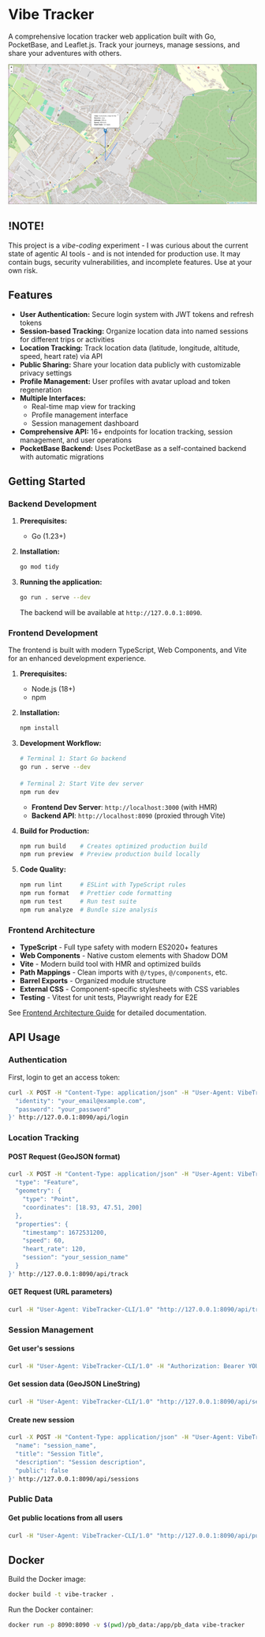 # Vibe Tracker

A comprehensive location tracker web application built with Go, PocketBase, and Leaflet.js. Track your journeys, manage sessions, and share your adventures with others.

![Vibe Tracker Screenshot](vibe-tracker.jpg)

## !NOTE!

This project is a _vibe-coding_ experiment - I was curious about the current state of agentic AI tools - and is not intended for production use. It may contain bugs, security vulnerabilities, and incomplete features. Use at your own risk.

## Features

- **User Authentication:** Secure login system with JWT tokens and refresh tokens
- **Session-based Tracking:** Organize location data into named sessions for different trips or activities
- **Location Tracking:** Track location data (latitude, longitude, altitude, speed, heart rate) via API
- **Public Sharing:** Share your location data publicly with customizable privacy settings
- **Profile Management:** User profiles with avatar upload and token regeneration
- **Multiple Interfaces:**
  - Real-time map view for tracking
  - Profile management interface
  - Session management dashboard
- **Comprehensive API:** 16+ endpoints for location tracking, session management, and user operations
- **PocketBase Backend:** Uses PocketBase as a self-contained backend with automatic migrations

## Getting Started

### Backend Development

1.  **Prerequisites:**
    - Go (1.23+)

2.  **Installation:**

    ```bash
    go mod tidy
    ```

3.  **Running the application:**

    ```bash
    go run . serve --dev
    ```

    The backend will be available at `http://127.0.0.1:8090`.

### Frontend Development

The frontend is built with modern TypeScript, Web Components, and Vite for an enhanced development experience.

1.  **Prerequisites:**
    - Node.js (18+)
    - npm

2.  **Installation:**

    ```bash
    npm install
    ```

3.  **Development Workflow:**

    ```bash
    # Terminal 1: Start Go backend
    go run . serve --dev

    # Terminal 2: Start Vite dev server
    npm run dev
    ```

    - **Frontend Dev Server**: `http://localhost:3000` (with HMR)
    - **Backend API**: `http://localhost:8090` (proxied through Vite)

4.  **Build for Production:**

    ```bash
    npm run build    # Creates optimized production build
    npm run preview  # Preview production build locally
    ```

5.  **Code Quality:**

    ```bash
    npm run lint     # ESLint with TypeScript rules
    npm run format   # Prettier code formatting
    npm run test     # Run test suite
    npm run analyze  # Bundle size analysis
    ```

### Frontend Architecture

- **TypeScript** - Full type safety with modern ES2020+ features
- **Web Components** - Native custom elements with Shadow DOM
- **Vite** - Modern build tool with HMR and optimized builds
- **Path Mappings** - Clean imports with `@/types`, `@/components`, etc.
- **Barrel Exports** - Organized module structure
- **External CSS** - Component-specific stylesheets with CSS variables
- **Testing** - Vitest for unit tests, Playwright ready for E2E

See [Frontend Architecture Guide](docs/FRONTEND_ARCHITECTURE.md) for detailed documentation.

## API Usage

### Authentication

First, login to get an access token:

```bash
curl -X POST -H "Content-Type: application/json" -H "User-Agent: VibeTracker-CLI/1.0" -d '{
  "identity": "your_email@example.com",
  "password": "your_password"
}' http://127.0.0.1:8090/api/login
```

### Location Tracking

#### POST Request (GeoJSON format)

```bash
curl -X POST -H "Content-Type: application/json" -H "User-Agent: VibeTracker-CLI/1.0" -H "Authorization: Bearer YOUR_ACCESS_TOKEN" -d '{
  "type": "Feature",
  "geometry": {
    "type": "Point",
    "coordinates": [18.93, 47.51, 200]
  },
  "properties": {
    "timestamp": 1672531200,
    "speed": 60,
    "heart_rate": 120,
    "session": "your_session_name"
  }
}' http://127.0.0.1:8090/api/track
```

#### GET Request (URL parameters)

```bash
curl -H "User-Agent: VibeTracker-CLI/1.0" "http://127.0.0.1:8090/api/track?token=YOUR_USER_TOKEN&latitude=47.51&longitude=18.93&altitude=200&speed=60&heart_rate=120&session=your_session_name"
```

### Session Management

#### Get user's sessions

```bash
curl -H "User-Agent: VibeTracker-CLI/1.0" -H "Authorization: Bearer YOUR_ACCESS_TOKEN" "http://127.0.0.1:8090/api/sessions/username"
```

#### Get session data (GeoJSON LineString)

```bash
curl -H "User-Agent: VibeTracker-CLI/1.0" "http://127.0.0.1:8090/api/session/username/session_name"
```

#### Create new session

```bash
curl -X POST -H "Content-Type: application/json" -H "User-Agent: VibeTracker-CLI/1.0" -H "Authorization: Bearer YOUR_ACCESS_TOKEN" -d '{
  "name": "session_name",
  "title": "Session Title",
  "description": "Session description",
  "public": false
}' http://127.0.0.1:8090/api/sessions
```

### Public Data

#### Get public locations from all users

```bash
curl -H "User-Agent: VibeTracker-CLI/1.0" "http://127.0.0.1:8090/api/public-locations"
```

## Docker

Build the Docker image:

```bash
docker build -t vibe-tracker .
```

Run the Docker container:

```bash
docker run -p 8090:8090 -v $(pwd)/pb_data:/app/pb_data vibe-tracker
```
